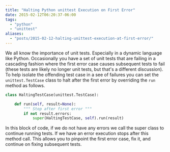 ```yaml
---
title: "Halting Python unittest Execution on First Error"
date: 2015-02-12T06:20:37-06:00
tags: 
  - "python"
  - "unittest"
aliases:
  - "posts/2015-02-12-halting-unittest-execution-at-first-error/"
---
```


We all know the importance of unit tests. Especially in a dynamic language like
Python. Occasionally you have a set of unit tests that are failing in a
cascading fashion where the first error case causes subsequent tests to fail
(these tests are likely no longer unit tests, but that's a different
 discussion). To help isolate the offending test case in a see of failures you
can set the `unittest.TestCase` class to halt after the first error by
overriding the `run` method as follows.

```python
class HaltingTestCase(unittest.TestCase):

    def run(self, result=None):
        """ Stop after first error """
        if not result.errors:
            super(HaltingTestCase, self).run(result)
```

In this block of code, if we do not have any errors we call the super class to
continue running tests. If we have an error execution stops after this method
call. This allows you to pinpoint the first error case, fix it, and continue on
fixing subsequent tests.
